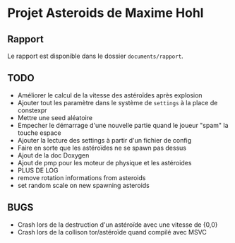 Projet Asteroids de Maxime Hohl
===============================

Rapport
-------

Le rapport est disponible dans le dossier `documents/rapport`.

TODO
----
 - Améliorer le calcul de la vitesse des astéroïdes après explosion
 - Ajouter tout les paramètre dans le système de `settings` à la place de constexpr
 - Mettre une seed aléatoire
 - Empecher le démarrage d'une nouvelle partie quand le joueur "spam" la touche espace
 - Ajouter la lecture des settings à partir d'un fichier de config
 - Faire en sorte que les astéroïdes ne se spawn pas dessus
 - Ajout de la doc Doxygen
 - Ajout de pmp pour les moteur de physique et les astéroides
 - PLUS DE LOG
 - remove rotation informations from asteroids
 - set random scale on new spawning asteroids

BUGS
----
 - Crash lors de la destruction d'un astéroïde avec une vitesse de {0,0}
 - Crash lors de la collison tor/astéroïde quand compilé avec MSVC
